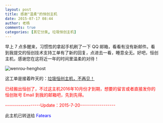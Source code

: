 ```yaml
---
layout: post
title: 感谢"温柔"的恒创主机
date: 2015-07-17 08:44
author: 老杨
comments: true
categories: [其它分类, 垃圾恒创主机]
---
```

早上 7 点多醒来，习惯性的拿起手机刷了一下 QQ 邮箱，看看有没有新邮件。看到我提交的恒创技术支持工单有了新的回复，点进去一看，睡意全无。好吧，恒创主机，感谢您在这将近一年的时间里温柔的对待！

<!--more-->

<img src="//cyhour.com/wp-content/uploads/2015/07/wenrou-henghost.png" alt=" wenrou-henghost " />

这工单是接着昨天的：<a href="//cyhour.com/190" target="_blank">垃圾恒创主机，不再见！</a>

<span style = "color:red;">已经搬出恒创了，不过这主机2016年10月份才到期，想要的留言或者直接发你的恒创账号 Email 到我的邮箱吧，先到先得。</span>

<span style = "color:red;">------------------Update：2015-7-20------------------</span>

此主机已转送给 <span style = "color:blue;">Fatears</span>
